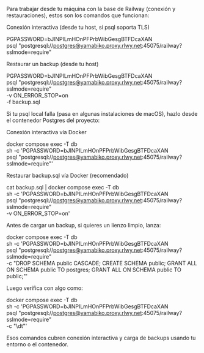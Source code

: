 Para trabajar desde tu máquina con la base de Railway (conexión y restauraciones), estos son los comandos que
  funcionan:

  Conexión interactiva (desde tu host, si psql soporta TLS)

  PGPASSWORD=bJlNPILmHOnPFPrbWibGesgBTFDcaXAN \
  psql "postgresql://postgres@yamabiko.proxy.rlwy.net:45075/railway?sslmode=require"

  Restaurar un backup (desde tu host)

  PGPASSWORD=bJlNPILmHOnPFPrbWibGesgBTFDcaXAN \
  psql "postgresql://postgres@yamabiko.proxy.rlwy.net:45075/railway?sslmode=require" \
    -v ON_ERROR_STOP=on \
    -f backup.sql

  Si tu psql local falla (pasa en algunas instalaciones de macOS), hazlo desde el contenedor Postgres del proyecto:

  Conexión interactiva vía Docker

  docker compose exec -T db \
    sh -c 'PGPASSWORD=bJlNPILmHOnPFPrbWibGesgBTFDcaXAN \
    psql "postgresql://postgres@yamabiko.proxy.rlwy.net:45075/railway?sslmode=require"'

  Restaurar backup.sql vía Docker (recomendado)

  cat backup.sql | docker compose exec -T db \
    sh -c 'PGPASSWORD=bJlNPILmHOnPFPrbWibGesgBTFDcaXAN \
    psql "postgresql://postgres@yamabiko.proxy.rlwy.net:45075/railway?sslmode=require" \
    -v ON_ERROR_STOP=on'

  Antes de cargar un backup, si quieres un lienzo limpio, lanza:

  docker compose exec -T db \
    sh -c 'PGPASSWORD=bJlNPILmHOnPFPrbWibGesgBTFDcaXAN \
    psql "postgresql://postgres@yamabiko.proxy.rlwy.net:45075/railway?sslmode=require" \
    -c "DROP SCHEMA public CASCADE; CREATE SCHEMA public; GRANT ALL ON SCHEMA public TO postgres; GRANT ALL ON SCHEMA
  public TO public;"'

  Luego verifica con algo como:

  docker compose exec -T db \
    sh -c 'PGPASSWORD=bJlNPILmHOnPFPrbWibGesgBTFDcaXAN \
    psql "postgresql://postgres@yamabiko.proxy.rlwy.net:45075/railway?sslmode=require" \
    -c "\dt"'

  Esos comandos cubren conexión interactiva y carga de backups usando tu entorno o el contenedor.